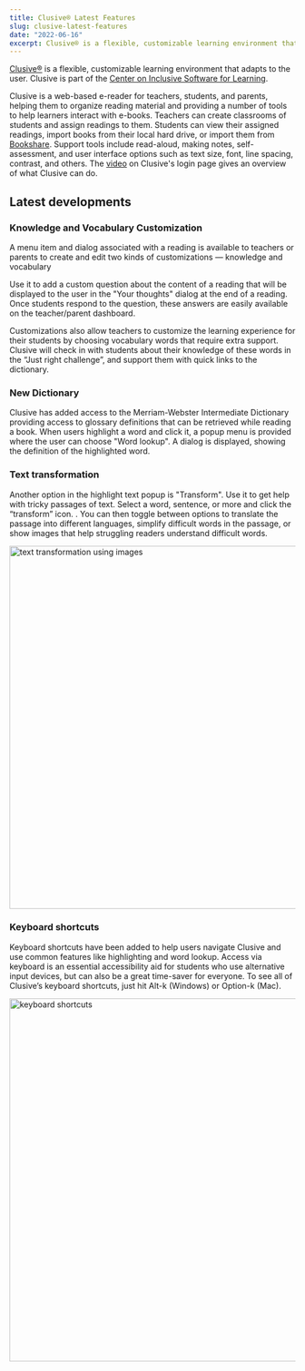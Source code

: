 ```yaml
---
title: Clusive® Latest Features
slug: clusive-latest-features
date: "2022-06-16"
excerpt: Clusive® is a flexible, customizable learning environment that adapts to the user.
---
```

[Clusive&reg;](https://clusive.cast.org/) is a flexible, customizable learning
environment that adapts to the user. Clusive is part of the [Center on Inclusive Software for Learning](https://cisl.cast.org/).

Clusive is a web-based e-reader for teachers, students, and parents, helping
them to organize reading material and providing a number of tools to help
learners interact with e-books.  Teachers can create classrooms of students
and assign readings to them.  Students can view their assigned readings, import
books from their local hard drive, or import them from [Bookshare](https://bookshare.org).
Support tools include read-aloud, making notes, self-assessment, and user
interface options such as text size, font, line spacing, contrast, and others.
The [video](https://www.youtube.com/watch?v=0-6mBfWFDNs) on Clusive's login page
gives an overview of what Clusive can do.

## Latest developments

### Knowledge and Vocabulary Customization

A menu item and dialog associated with a reading is available to teachers or
parents to create and edit two kinds of customizations &mdash; knowledge and
vocabulary

Use it to add a custom question about the content of a reading that will be
displayed to the user in the "Your thoughts" dialog at the end of a reading.
Once students respond to the question, these answers are easily available on the
teacher/parent dashboard.

Customizations also allow teachers to customize the learning experience for
their students by choosing vocabulary words that require extra support. Clusive
will check in with students about their knowledge of these words in the
“Just right challenge”, and support them with quick links to the dictionary.

### New Dictionary

Clusive has added access to the Merriam-Webster Intermediate Dictionary
providing access to glossary definitions that can be retrieved while reading a
book.  When users highlight a word and click it, a popup menu is provided where
the user can choose "Word lookup".  A dialog is displayed, showing the
definition of the highlighted word.

### Text transformation

Another option in the highlight text popup is "Transform".  Use it to get help
with tricky passages of text. Select a word, sentence, or more and click the
“transform” icon. . You can then toggle between options to translate the passage
into different languages, simplify difficult words in the passage, or show
images that help struggling readers understand difficult words.

<img src="/news/images/clusive-transformation.png" alt="text transformation using images" width="640">

### Keyboard shortcuts

Keyboard shortcuts have been added to help users navigate Clusive and use common
features like highlighting and word lookup. Access via keyboard is an essential
accessibility aid for students who use alternative input devices, but can also
be a great time-saver for everyone.  To see all of Clusive’s keyboard shortcuts,
just hit Alt-k (Windows) or Option-k (Mac).

<img src="/news/images/clusive-keyboard.png" alt="keyboard shortcuts" width="640">
